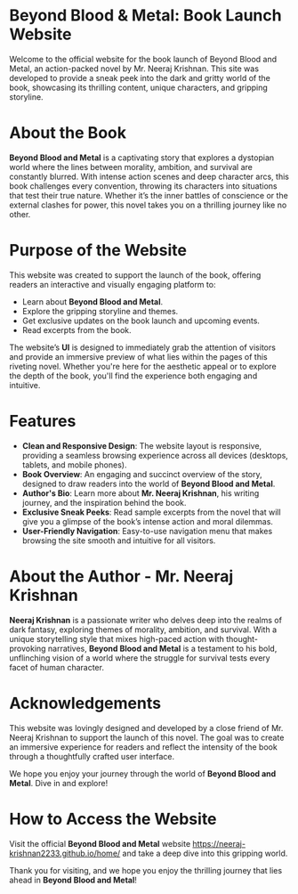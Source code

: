 # Beyond Blood & Metal: Book Launch Website

Welcome to the official website for the book launch of Beyond Blood and Metal, an action-packed novel by Mr. Neeraj Krishnan. This site was developed to provide a sneak peek into the dark and gritty world of the book, showcasing its thrilling content, unique characters, and gripping storyline.

# About the Book

**Beyond Blood and Metal** is a captivating story that explores a dystopian world where the lines between morality, ambition, and survival are constantly blurred. With intense action scenes and deep character arcs, this book challenges every convention, throwing its characters into situations that test their true nature. Whether it’s the inner battles of conscience or the external clashes for power, this novel takes you on a thrilling journey like no other.

# Purpose of the Website

This website was created to support the launch of the book, offering readers an interactive and visually engaging platform to:

- Learn about **Beyond Blood and Metal**.
- Explore the gripping storyline and themes.
- Get exclusive updates on the book launch and upcoming events.
- Read excerpts from the book.

The website’s **UI** is designed to immediately grab the attention of visitors and provide an immersive preview of what lies within the pages of this riveting novel. Whether you're here for the aesthetic appeal or to explore the depth of the book, you'll find the experience both engaging and intuitive.

# Features

- **Clean and Responsive Design**: The website layout is responsive, providing a seamless browsing experience across all devices (desktops, tablets, and mobile phones).
- **Book Overview**: An engaging and succinct overview of the story, designed to draw readers into the world of **Beyond Blood and Metal**.
- **Author's Bio**: Learn more about **Mr. Neeraj Krishnan**, his writing journey, and the inspiration behind the book.
- **Exclusive Sneak Peeks**: Read sample excerpts from the novel that will give you a glimpse of the book’s intense action and moral dilemmas.
- **User-Friendly Navigation**: Easy-to-use navigation menu that makes browsing the site smooth and intuitive for all visitors.

# About the Author - Mr. Neeraj Krishnan

**Neeraj Krishnan** is a passionate writer who delves deep into the realms of dark fantasy, exploring themes of morality, ambition, and survival. With a unique storytelling style that mixes high-paced action with thought-provoking narratives, **Beyond Blood and Metal** is a testament to his bold, unflinching vision of a world where the struggle for survival tests every facet of human character.

# Acknowledgements

This website was lovingly designed and developed by a close friend of Mr. Neeraj Krishnan to support the launch of this novel. The goal was to create an immersive experience for readers and reflect the intensity of the book through a thoughtfully crafted user interface.

We hope you enjoy your journey through the world of **Beyond Blood and Metal**. Dive in and explore!

# How to Access the Website

Visit the official **Beyond Blood and Metal** website https://neeraj-krishnan2233.github.io/home/ and take a deep dive into this gripping world.

Thank you for visiting, and we hope you enjoy the thrilling journey that lies ahead in **Beyond Blood and Metal**!
